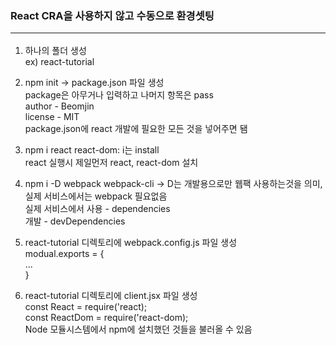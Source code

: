 ### React CRA을 사용하지 않고 수동으로 환경셋팅<hr />
1. 하나의 폴더 생성<br>
   ex) react-tutorial

2. npm init -> package.json 파일 생성<br/>
   package은 아무거나 입력하고 나머지 항목은 pass<br/>
   author - Beomjin<br/>
   license - MIT<br/>
   package.json에 react 개발에 필요한 모든 것을 넣어주면 됌
   
3. npm i react react-dom: i는 install<br />
   react 실행시 제일먼저 react, react-dom 설치
   
4. npm i -D webpack webpack-cli -> D는 개발용으로만 웹팩 사용하는것을 의미, 실제 서비스에서는 webpack 필요없음<br/>
   실제 서비스에서 사용 - dependencies<br/>
   개발 - devDependencies
   
5. react-tutorial 디렉토리에 webpack.config.js 파일 생성<br />
   modual.exports = {<br />
   ...<br />
   }
   
6. react-tutorial 디렉토리에 client.jsx 파일 생성<br />
   const React = require('react);<br />
   const ReactDom = require('react-dom);<br />
   Node 모듈시스템에서 npm에 설치했던 것들을 불러올 수 있음<br />





